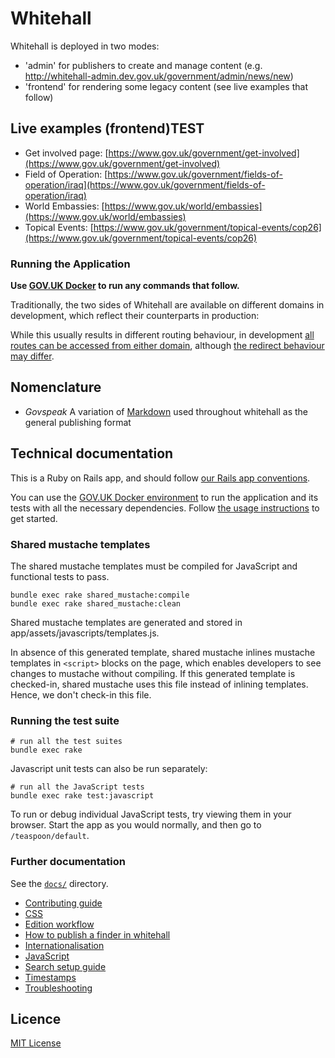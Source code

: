 # Whitehall

Whitehall is deployed in two modes:

- 'admin' for publishers to create and manage content (e.g. <http://whitehall-admin.dev.gov.uk/government/admin/news/new>)
- 'frontend' for rendering some legacy content (see live examples that follow)

## Live examples (frontend)TEST

- Get involved page: [https://www.gov.uk/government/get-involved](https://www.gov.uk/government/get-involved)
- Field of Operation: [https://www.gov.uk/government/fields-of-operation/iraq](https://www.gov.uk/government/fields-of-operation/iraq)
- World Embassies: [https://www.gov.uk/world/embassies](https://www.gov.uk/world/embassies)
- Topical Events: [https://www.gov.uk/government/topical-events/cop26](https://www.gov.uk/government/topical-events/cop26)

### Running the Application

**Use [GOV.UK Docker](https://github.com/alphagov/govuk-docker) to run any commands that follow.**

Traditionally, the two sides of Whitehall are available on different domains in development, which reflect their counterparts in production:

While this usually results in different routing behaviour, in development [all routes can be accessed from either domain](https://github.com/alphagov/whitehall/blob/main/config/routes.rb#L3-L5), although [the redirect behaviour may differ](https://github.com/alphagov/whitehall/blob/main/config/routes.rb#L25-L28).

## Nomenclature

- *Govspeak* A variation of [Markdown](https://daringfireball.net/projects/markdown) used throughout whitehall as the general publishing format

## Technical documentation

This is a Ruby on Rails app, and should follow [our Rails app conventions](https://docs.publishing.service.gov.uk/manual/conventions-for-rails-applications.html).

You can use the [GOV.UK Docker environment](https://github.com/alphagov/govuk-docker) to run the application and its tests with all the necessary dependencies. Follow [the usage instructions](https://github.com/alphagov/govuk-docker#usage) to get started.
### Shared mustache templates

The shared mustache templates must be compiled for JavaScript and functional tests to pass.

```
bundle exec rake shared_mustache:compile
bundle exec rake shared_mustache:clean
```

Shared mustache templates are generated and stored in app/assets/javascripts/templates.js.

In absence of this generated template, shared mustache inlines mustache templates in `<script>` blocks on the page, which enables developers to see changes to mustache without compiling. If this generated template is checked-in, shared mustache uses this file instead of inlining templates. Hence, we don't check-in this file.

### Running the test suite

```
# run all the test suites
bundle exec rake
```

Javascript unit tests can also be run separately:

```
# run all the JavaScript tests
bundle exec rake test:javascript
```

To run or debug individual JavaScript tests, try viewing them in your browser. Start the app as you would normally, and then go to `/teaspoon/default`.

### Further documentation

See the [`docs/`](docs/) directory.

- [Contributing guide](CONTRIBUTING.md)
- [CSS](docs/css.md)
- [Edition workflow](docs/edition_workflow.md)
- [How to publish a finder in whitehall](docs/finders.md)
- [Internationalisation](docs/internationalisation_guide.md)
- [JavaScript](docs/javascript.md)
- [Search setup guide](docs/search_setup_guide.md)
- [Timestamps](docs/timestamps.md)
- [Troubleshooting](docs/troubleshooting.md)

## Licence

[MIT License](LICENCE)
